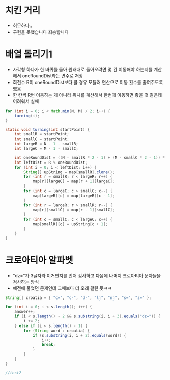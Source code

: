 # 치킨 거리
- 허무하다..
- 구현을 못했습니다 죄송합니다

# 배열 돌리기1
- 사각형 하나가 한 바퀴를 돌아 원래대로 돌아오려면 몇 칸 이동해야 하는지를 계산해서 oneRoundDist라는 변수로 저장
- 회전수 R이 oneRoundDist보다 클 경우 모듈러 연산으로 이동 횟수를 줄여주도록 했음
- 한 칸씩 R번 이동하는 게 아니라 위치를 계산해서 한번에 이동하면 좋을 것 같은데 어려워서 실패

```java
for (int i = 0; i < Math.min(N, M) / 2; i++) {
	turning(i);
}

static void turning(int startPoint) {
	int smallR = startPoint;
	int smallC = startPoint;
	int largeR = N - 1 - smallR;
	int largeC = M - 1 - smallC;

	int oneRoundDist = ((N - smallR * 2 - 1) + (M - smallC * 2 - 1)) * 2;
	int leftDist = R % oneRoundDist;
	for (int i = 0; i < leftDist; i++) {
		String[] upString = map[smallR].clone();
		for (int r = smallR; r < largeR; r++) {
			map[r][largeC] = map[r + 1][largeC];
		}
		for (int c = largeC; c > smallC; c--) {
			map[largeR][c] = map[largeR][c - 1];
		}
		for (int r = largeR; r > smallR; r--) {
			map[r][smallC] = map[r - 1][smallC];
		}
		for (int c = smallC; c < largeC; c++) {
			map[smallR][c] = upString[c + 1];
		}
	}
}


```
# 크로아티아 알파벳
- "dz="가 3글자라 이거인지를 먼저 검사하고 다음에 나머지 크로아티아 문자들을 검사하는 방식
- 예전에 풀었던 문제인데 그때보다 더 오래 걸린 듯ㅋㅋ

```java
String[] croatia = { "c=", "c-", "d-", "lj", "nj", "s=", "z=" };

for (int i = 0; i < s.length(); i++) {
	answer++;
	if (i < s.length() - 2 && s.substring(i, i + 3).equals("dz=")) {
		i += 2;
	} else if (i < s.length() - 1) {
		for (String word : croatia) {
			if (s.substring(i, i + 2).equals(word)) {
				i++;
				break;
			}
		}
	}
}

//test2

```
